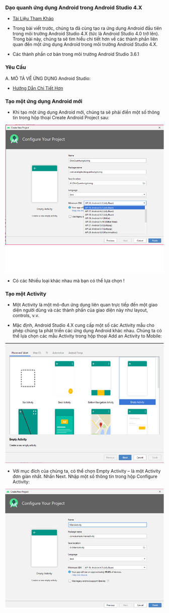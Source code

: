  ### Dạo quanh ứng dụng Android trong Android Studio 4.X
 
 - <a href= "https://ngocminhtran.com/2018/07/11/dao-quanh-ung-dung-android-trong-android-studio-3-x/">Tài Liệu Tham Khảo</a>
 
 - Trong bài viết trước, chúng ta đã cùng tạo ra ứng dụng Android đầu tiên trong môi trường Android Studio 4.X (tức là Android Studio 4.0 trở lên). Trong bài này, chúng ta sẽ tìm hiểu chi tiết hơn về các thành phần liên quan đến một ứng dụng Android trong môi trường Android Studio 4.X.

- Các thành phần cơ bản trong môi trường Android Studio 3.6.1

### Yêu Cầu
A. MÔ TẢ VỀ ỨNG DỤNG Android Studio:
- <a href="https://www.youtube.com/watch?v=sBdbA12rolI&feature=emb_logo">Hướng Dẫn Chi Tiết Hơn</a>

### Tạo một ứng dụng Android mới
- Khi tạo một ứng dụng Android mới, chúng ta sẽ phải điền một số thông tin trong hộp thoại Create Android Project sau:

![image](Untitled7.png)
- Có các Nhiều loại khác nhau mà bạn có thể lựa chọn !

### Tạo một Activity

- Một Activity là một mô-đun ứng dụng liên quan trực tiếp đến một giao diện người dùng và các thành phần của giao diện này như layout, controls, v.v.

- Mặc định, Android Studio 4.X cung cấp một số các Activity mẫu cho phép chúng ta phát triển các ứng dụng Android khác nhau. Chúng ta có thể lựa chọn các mẫu Activity trong hộp thoại Add an Activity to Mobile:
 
 ![image](android2.png)
 
 - Với mục đích của chúng ta, có thể chọn Empty Activity – là một Activity đơn giản nhất. Nhấn Next. Nhập một số thông tin trong hộp Configure Activity:
 
  ![image](Untitled8.png)
